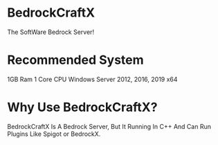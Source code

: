 # BedrockCraftX
The SoftWare Bedrock Server!
# Recommended System
1GB Ram
1 Core CPU
Windows Server 2012, 2016, 2019 x64
# Why Use BedrockCraftX?
BedrockCraftX Is A Bedrock Server, But It Running In C++
And Can Run Plugins Like Spigot or BedrockX.




